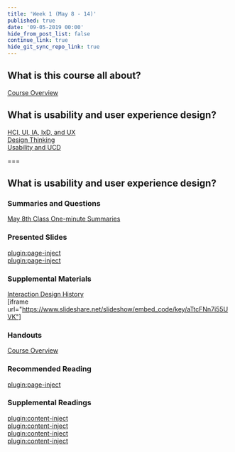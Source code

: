 ```yaml
---
title: 'Week 1 (May 8 - 14)'
published: true
date: '09-05-2019 00:00'
hide_from_post_list: false
continue_link: true
hide_git_sync_repo_link: true
---
```


## What is this course all about?

[Course Overview](../../presentations/placeholder-slide?target=_blank)

## What is usability and user experience design?
[HCI, UI, IA, IxD, and UX](../../presentations/placeholder-slide?target=_blank#/placeholder-slide-4)  
[Design Thinking](../../presentations/placeholder-slide?target=_blank#/placeholder-slide-5)  
[Usability and UCD](../../presentations/placeholder-slide?target=_blank#/placeholder-slide-6)  

===

## **What is usability and user experience design?**

### Summaries and Questions  
[May 8th Class One-minute Summaries](https://canvas.sfu.ca/courses/44038/assignments/347269)

### Presented Slides  
[plugin:page-inject](../../all-slides/week-01-1)  
[plugin:page-inject](../../all-slides/week-01-2)  

### Supplemental Materials  
[Interaction Design History](http://www.slideshare.net/mrettig/interaction-design-history)  
[iframe url="https://www.slideshare.net/slideshow/embed_code/key/aTtcFNn7i55UVK"]

### Handouts  
[Course Overview](https://canvas.sfu.ca/courses/44038/files/folder/Handouts/Course%20Overview)  

### Recommended Reading  
[plugin:page-inject](../../all-readings/week-01)

### Supplemental Readings  
[plugin:content-inject](../../ux-techniques-guide/what-does-a-holistic-user-experience-design-process-look-like/design-ethics)  
[plugin:content-inject](../../ux-techniques-guide/what-is-usability-and-user-experience-design/usability)  
[plugin:content-inject](../../ux-techniques-guide/what-does-a-holistic-user-experience-design-process-look-like/user-centered-design)  
[plugin:content-inject](../../ux-techniques-guide/what-is-usability-and-user-experience-design/user-experience-design)  
